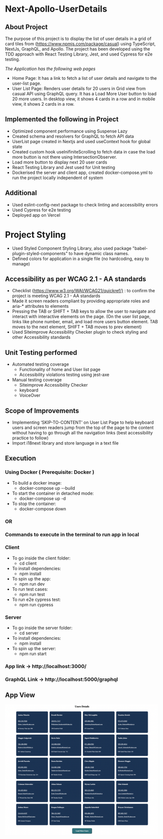 # Next-Apollo-UserDetails

## About Project

The purpose of this project is to display the list of user details in a grid of card tiles
from (https://www.npmjs.com/package/casual) using TypeScript, NextJs, GraphQL, and Apollo.
The project has been developed using the TDD approach with React Testing Library, Jest, and used Cypress for e2e testing.

_The Application has the following web pages_

- Home Page: It has a link to fetch a list of user details and navigate to the user-list page.
- User List Page: Renders user details for 20 users in Grid view from casual API using GraphQL query. It has a Load More
  User button to load 20 more users. In desktop view, it shows 4 cards in a row and in mobile view, it shows 2 cards in
  a row.

## Implemented the following in Project

- Optimized component performance using Suspense Lazy 
- Created schema and resolvers for GraphQL to fetch API data
- UserList page created in Nextjs and used useContext hook for global state
- Created custom hook useInifiniteScrolling to fetch data in case the load more button is not there using
  IntersectionObserver.
- Load more button to display next 20 user cards
- React Testing Library and Jest used for Unit testing
- Dockerised the server and client app, created docker-compose.yml to run the project locally independent of system

## Additional

- Used eslint-config-next package to check linting and accessibility errors
- Used Cypress for e2e testing
- Deployed app on Vercel

# Project Styling

- Used Styled Component Styling Library, also used package "babel-plugin-styled-components" to have dynamic class names.
- Defined colors for application in a single file (no hardcoding, easy to manage)

## Accessibility as per WCAG 2.1 - AA standards

- Checklist {https://www.w3.org/WAI/WCAG21/quickref/} : to confirm the project is meeting WCAG 2.1 - AA standards
- Made it screen readers compliant by providing appropriate roles and aria-\* attributes to elements
- Pressing the TAB or SHIFT + TAB keys to allow the user to navigate and interact with interactive elements on the
  page. (On the user list page, links like phone number, email, and load more users button element. TAB moves to the
  next element, SHIFT + TAB moves to prev element)
- Used Siteimprove Accessibility Checker plugin to check styling and other Accessibility standards

## Unit Testing performed

- Automated testing coverage
    - Functionality of home and User list page
    - Accessibility violations testing using jest-axe
- Manual testing coverage
    - Siteimprove Accessibility Checker
    - keyboard
    - VoiceOver

## Scope of Improvements

- Implementing ‘SKIP-TO-CONTENT’ on User List Page to help keyboard users and screen readers jump from the top of the
  page to the content without having to go through all the navigation links (best accessibility practice to follow)
- Import i18next library and store language in a text file

## Execution

### Using Docker ( Prerequisite: Docker )

- To build a docker image:
    - docker-compose up --build
- To start the container in detached mode:
    - docker-compose up -d
- To stop the container:
    - docker-compose down

### OR

### Commands to execute in the terminal to run app in local

### Client

- To go inside the client folder:
    - cd client
- To install dependencies:
    - npm install
- To spin up the app:
    - npm run dev
- To run test cases:
    - npm run test
- To run e2e cypress test:
    - npm run cypress

### Server

- To go inside the server folder:
    - cd server
- To install dependencies:
    - npm install
- To spin up the server:
    - npm run start

### App link -> http://localhost:3000/

### GraphQL Link -> http://localhost:5000/graphql

## App View
![Screenshot](https://github.com/DeepshikhaDudi20/NextJs-Apollo-UserDetails/blob/main/app%20screenshot.png)

